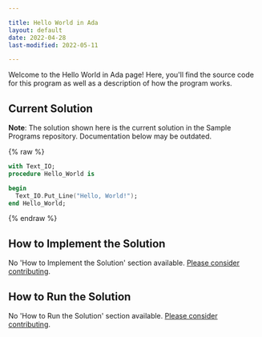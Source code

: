```yaml
---

title: Hello World in Ada
layout: default
date: 2022-04-28
last-modified: 2022-05-11

---
```


Welcome to the Hello World in Ada page! Here, you'll find the source code for this program as well as a description of how the program works.

## Current Solution

**Note**: The solution shown here is the current solution in the Sample Programs repository. Documentation below may be outdated.

{% raw %}

```ada
with Text_IO;
procedure Hello_World is

begin
  Text_IO.Put_Line("Hello, World!");
end Hello_World;
```

{% endraw %}

## How to Implement the Solution

No 'How to Implement the Solution' section available. [Please consider contributing](https://github.com/TheRenegadeCoder/sample-programs-website).

## How to Run the Solution

No 'How to Run the Solution' section available. [Please consider contributing](https://github.com/TheRenegadeCoder/sample-programs-website).